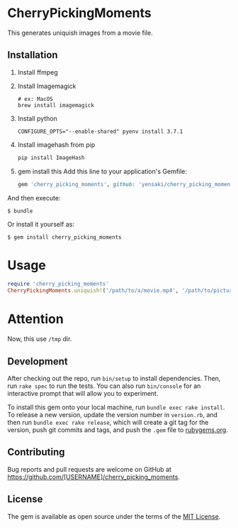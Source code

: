 # CherryPickingMoments

This generates uniquish images from a movie file.

## Installation

1. Install ffmpeg
2. Install Imagemagick
    ```
    # ex: MacOS
    brew install imagemagick
    ```
3. Install python
    ```basb
    CONFIGURE_OPTS="--enable-shared" pyenv install 3.7.1
    ```
4. Install imagehash from pip
    ```bash
    pip install ImageHash
    ```

5. gem install this
Add this line to your application's Gemfile:
    ```ruby
    gem 'cherry_picking_moments', github: 'yensaki/cherry_picking_moments'
    ```
And then execute:

    $ bundle

Or install it yourself as:

    $ gem install cherry_picking_moments

# Usage

```ruby
require 'cherry_picking_moments'
CherryPickingMoments.uniquish!('/path/to/a/movie.mp4', '/path/to/pictures/dir')
```

# Attention

Now, this use `/tmp` dir.

## Development

After checking out the repo, run `bin/setup` to install dependencies. Then, run `rake spec` to run the tests. You can also run `bin/console` for an interactive prompt that will allow you to experiment.

To install this gem onto your local machine, run `bundle exec rake install`. To release a new version, update the version number in `version.rb`, and then run `bundle exec rake release`, which will create a git tag for the version, push git commits and tags, and push the `.gem` file to [rubygems.org](https://rubygems.org).

## Contributing

Bug reports and pull requests are welcome on GitHub at https://github.com/[USERNAME]/cherry_picking_moments.

## License

The gem is available as open source under the terms of the [MIT License](https://opensource.org/licenses/MIT).
